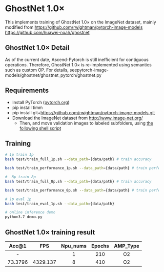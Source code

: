 # GhostNet 1.0× 

This implements training of GhostNet 1.0× on the ImageNet dataset, mainly modified from https://github.com/rwightman/pytorch-image-models https://github.com/huawei-noah/ghostnet 

## GhostNet 1.0× Detail 

As of the current date, Ascend-Pytorch is still inefficient for contiguous operations. 
Therefore, GhostNet 1.0× is re-implemented using semantics such as custom OP. For details, seepytorch-image-models/ghostnet/ghostnet_pytorch/ghostnet.py 


## Requirements 

- Install PyTorch ([pytorch.org](http://pytorch.org))
- pip install timm
- pip install git+https://github.com/rwightman/pytorch-image-models.git
- Download the ImageNet dataset from http://www.image-net.org/
    - Then, and move validation images to labeled subfolders, using [the following shell script](https://raw.githubusercontent.com/soumith/imagenetloader.torch/master/valprep.sh)

## Training 


```bash
# 1p train 1p
bash test/train_full_1p.sh --data_path={data/path} # train accuracy

bash test/train_performance_1p.sh --data_path={data/path} # train performance

#  8p train 8p
bash test/train_full_8p.sh --data_path={data/path} # train accuracy

bash test/train_performance_8p.sh --data_path={data/path} # train performance

# 1p eval 1p
bash test/train_eval_1p.sh --data_path={data/path}

# online inference demo 
python3.7 demo.py

```

## GhostNet 1.0× training result 

|  Acc@1  |   FPS    | Npu_nums | Epochs | AMP_Type |
| :-----: | :------: | :------: | :----: | :------: |
|    -    |          |    1     |  210   |    O2    |
| 73.3796 | 4329.137 |    8     |  410   |    O2    |



